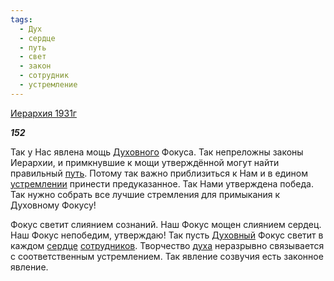 ```yaml
---
tags:
  - Дух
  - сердце
  - путь
  - свет
  - закон
  - сотрудник
  - устремление
---
```

[Иерархия 1931г](https://127.0.0.1:4002/agni/1931)

___152___

Так у Нас явлена мощь [Духовного](../../../tags/#Дух) Фокуса. Так непреложны законы Иерархии, и примкнувшие к мощи утверждённой могут найти правильный [путь](../../../tags/#путь). Потому так важно приблизиться к Нам и в едином [устремлении](../../../tags/#[устремление](../../../tags/#устремление)) принести предуказанное. Так Нами утверждена победа. Так нужно собрать все лучшие стремления для примыкания к Духовному Фокусу!   

Фокус светит слиянием сознаний. Наш Фокус мощен слиянием сердец. Наш Фокус непобедим, утверждаю! Так пусть [Духовный](../../../tags/#Дух) Фокус светит в каждом [сердце](../../../tags/#сердце) [сотрудников](../../../tags/#сотрудник). Творчество [духа](../../../tags/#Дух) неразрывно связывается с соответственным устремлением. Так явление созвучия есть законное явление.   

